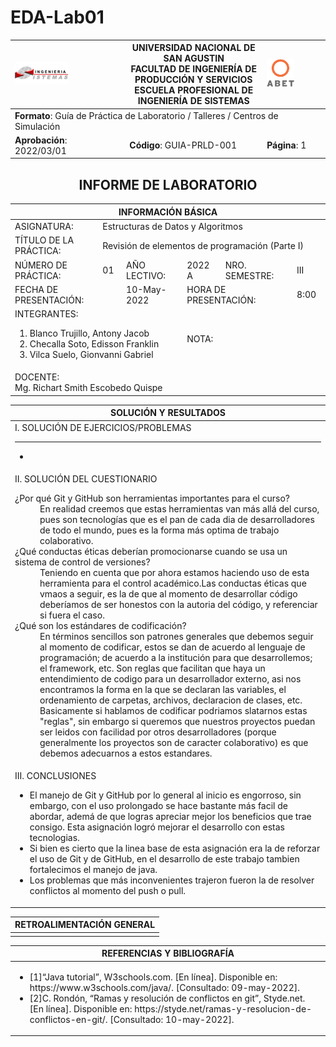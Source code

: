 # EDA-Lab01
<table>
    <theader>
        <tr>
            <td><img src="https://github.com/rescobedoq/pw2/blob/main/epis.png?raw=true" alt="EPIS" style="width:50%; height:auto"/></td>
            <th>
                <span style="font-weight:bold;">UNIVERSIDAD NACIONAL DE SAN AGUSTIN</span><br />
                <span style="font-weight:bold;">FACULTAD DE INGENIERÍA DE PRODUCCIÓN Y SERVICIOS</span><br />
                <span style="font-weight:bold;">ESCUELA PROFESIONAL DE INGENIERÍA DE SISTEMAS</span>
            </th>
            <td><img src="https://github.com/rescobedoq/pw2/blob/main/abet.png?raw=true" alt="ABET" style="width:50%; height:auto"/></td>
        </tr>
    </theader>
    <tbody>
        <tr><td colspan="3"><span style="font-weight:bold;">Formato</span>: Guía de Práctica de Laboratorio / Talleres / Centros de Simulación</td></tr>
        <tr><td><span style="font-weight:bold;">Aprobación</span>:  2022/03/01</td><td><span style="font-weight:bold;">Código</span>: GUIA-PRLD-001</td><td><span style="font-weight:bold;">Página</span>: 1</td></tr>
    </tbody>
</table>
</div>
<div align="center">
    <span style="font-weight:bold;"><h2>INFORME DE LABORATORIO</h2></span>
</div>


<table>
<theader>
    <tr><th colspan="6" style="width:50%; height:auto; text-align:center">INFORMACIÓN BÁSICA</th></tr>
</theader>
<tbody>
    <tr>
        <td>ASIGNATURA:</td><td colspan="5">Estructuras de Datos y Algoritmos</td>
    </tr>
    <tr>
        <td>TÍTULO DE LA PRÁCTICA:</td><td colspan="5">Revisión de elementos de programación (Parte I)</td>
    </tr>
    <tr>
        <td>NÚMERO DE PRÁCTICA:</td><td>01</td><td>AÑO LECTIVO:</td><td>2022 A</td><td>NRO. SEMESTRE:</td><td>III</td>
    </tr>
    <tr>
        <td colspan="2">FECHA DE PRESENTACIÓN:</td><td>10-May-2022</td><td colspan="2">HORA DE PRESENTACIÓN:</td><td>8:00</td>
    </tr>
    <tr>
        <td colspan="3">INTEGRANTES:
        <ol>
        <li>Blanco Trujillo, Antony Jacob</li>
        <li>Checalla Soto, Edisson Franklin</li>
        <li>Vilca Suelo, Gionvanni Gabriel</li>
        </ol>
        </td>
        <td colspan="2"> NOTA:</td>
        <td>     </td>
    </tr>
    <tr>
        <td colspan="6">DOCENTE:<br>
        Mg. Richart Smith Escobedo Quispe
        </td>
    </tr>
</tdbody>
</table>

<table>
    <theader>
        <tr>
            <th style="text-align:center">SOLUCIÓN Y RESULTADOS</th>
        </tr>
    </theader>
    <tbody>
        <tr>
            <td>
            I. SOLUCIÓN DE EJERCICIOS/PROBLEMAS<br>
		    <hr>
                <ul>
                    <li></li>
                </ul>
            </td>
        </tr>
        <tr>
            <td>
            II. SOLUCIÓN DEL CUESTIONARIO<br>
		<dl>
                    <dt>¿Por qué Git y GitHub son herramientas importantes para el curso?</dt>
                    	<dd>En realidad creemos que estas herramientas van más allá del curso, pues son tecnologías que es el pan de cada dia de desarrolladores de todo el mundo, pues es la forma más optima de trabajo colaborativo.
		    	</dd>
                    <dt>¿Qué conductas éticas deberían promocionarse cuando se usa un sistema de control de versiones?</dt>
                    	<dd> Teniendo en cuenta que por ahora estamos haciendo uso de esta herramienta para el control académico.Las conductas éticas que vmaos a seguir, es la de que al momento de desarrollar código deberíamos de ser honestos con la autoria del código, y referenciar si fuera el caso. 
			</dd>
                    <dt>¿Qué son los estándares de codificación?</dt>
                    	<dd>En términos sencillos son patrones generales que debemos seguir al momento de codificar, estos se dan de acuerdo al lenguaje de programación; de acuerdo a la institución para que desarrollemos; el framework, etc. Son reglas que facilitan que haya un entendimiento de codigo para un desarrollador externo, asi nos encontramos la forma en la que se declaran las variables, el ordenamiento de carpetas, archivos, declaracion de clases, etc. Basicamente si hablamos de codificar podriamos slatarnos estas "reglas", sin embargo si queremos que nuestros proyectos puedan ser leidos con facilidad por otros desarrolladores (porque generalmente los proyectos son de caracter colaborativo) es que debemos adecuarnos a estos estandares.  
		    	</dd>
		</dl>
            </td>
        </tr>
        <tr>
            <td>
            III. CONCLUSIONES<br>
                <ul>
                    <li>
		    El manejo de Git y GitHub por lo general al inicio es engorroso, sin embargo, con el uso prolongado se hace bastante más facil de abordar, ademá de que logras apreciar mejor los beneficios que trae consigo. Esta asignación logró mejorar el desarrollo con estas tecnologias. 
		    </li>
                    <li>
		    Si bien es cierto que la linea base de esta asignación era la de reforzar el uso de Git y de GitHub, en el desarrollo de este trabajo tambien fortalecimos el
		    manejo de java.
		    </li>
                    <li>Los problemas que más inconvenientes trajeron fueron la de resolver conflictos al momento del push o pull.</li>
		    </li>
                </ul>
            </td>
        </tr>
    </tbody>
</table>

<table>
    <theader>
        <tr>
            <th style="text-align:center">RETROALIMENTACIÓN GENERAL</th>
        </tr>
    </theader>
    <tbody>
        <tr>
            <td>
            </td>
        </tr>
    </tbody>
</table>

<table>
    <theader>
        <tr>
            <th style="text-align:center">REFERENCIAS Y BIBLIOGRAFÍA</th>
        </tr>
    </theader>
    <tbody>
        <tr>
            <td>
                <ul>
			<li>
			[1]“Java tutorial”, W3schools.com. [En línea]. Disponible en: https://www.w3schools.com/java/. [Consultado: 09-may-2022].
			</li>
			<li>
		[2]C. Rondón, “Ramas y resolución de conflictos en git”, Styde.net. [En línea]. Disponible en: https://styde.net/ramas-y-resolucion-de-conflictos-en-git/. [Consultado: 10-may-2022].</li>
                </ul>
            </td>
        </tr>
    </tbody>
</table>

